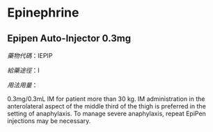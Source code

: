 # Epinephrine

## Epipen Auto-Injector 0.3mg

*藥物代碼*：IEPIP

*給藥途徑*：I

*用法用量*：

0.3mg/0.3mL IM for patient more than 30 kg. IM administration in the anterolateral aspect of the middle third of the thigh is preferred in the setting of anaphylaxis. To manage severe anaphylaxis, repeat EpiPen injections may be necessary.

